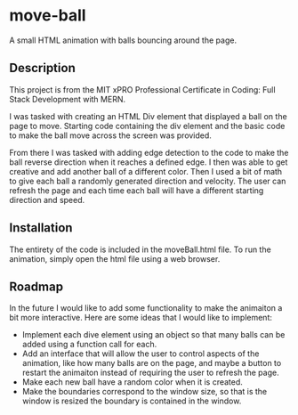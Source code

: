 # move-ball
A small HTML animation with balls bouncing around the page.

## Description
This project is from the MIT xPRO Professional Certificate in Coding: Full Stack Development with MERN.

I was tasked with creating an HTML Div element that displayed a ball on the page to move. Starting code containing the div element and the basic code to make the ball move across the screen was provided.

From there I was tasked with adding edge detection to the code to make the ball reverse direction when it reaches a defined edge. I then was able to get creative and add another ball of a different color. Then I used a bit of math to give each ball a randomly generated direction and velocity. The user can refresh the page and each time each ball will have a different starting direction and speed.

## Installation
The entirety of the code is included in the moveBall.html file. To run the animation, simply open the html file using a web browser.

## Roadmap
In the future I would like to add some functionality to make the animaiton a bit more interactive. Here are some ideas that I would like to implement:

- Implement each dive element using an object so that many balls can be added using a function call for each.
- Add an interface that will allow the user to control aspects of the animation, like how many balls are on the page, and maybe a button to restart the animaiton instead of requiring the user to refresh the page.
- Make each new ball have a random color when it is created.
- Make the boundaries correspond to the window size, so that is the window is resized the boundary is contained in the window.
